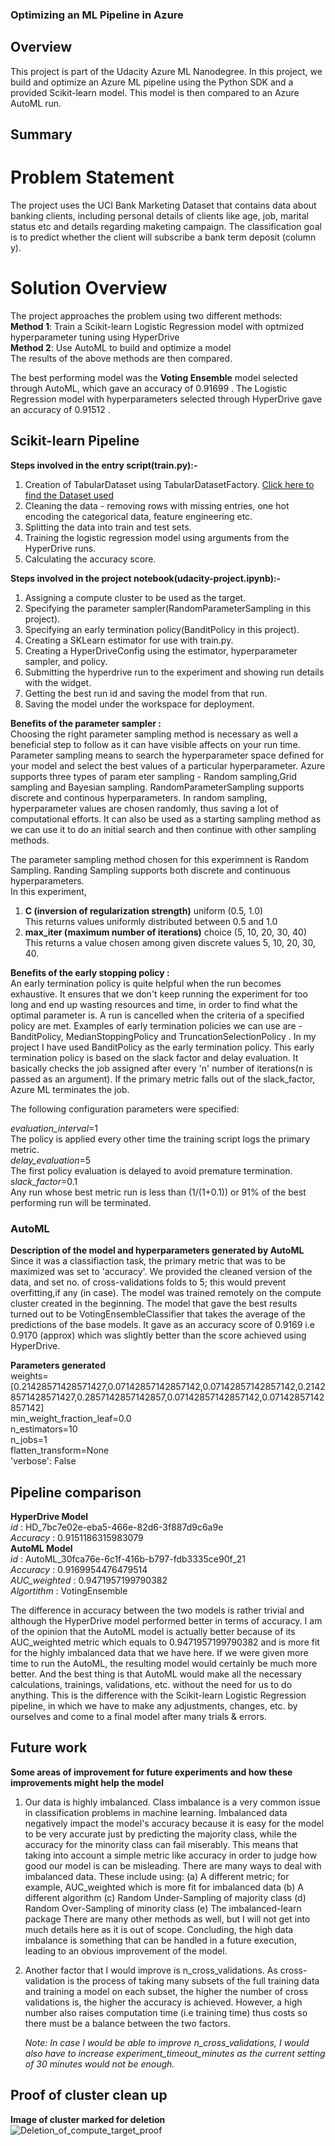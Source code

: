 ### Optimizing an ML Pipeline in Azure

## Overview
This project is part of the Udacity Azure ML Nanodegree.
In this project, we build and optimize an Azure ML pipeline using the Python SDK and a provided Scikit-learn model.
This model is then compared to an Azure AutoML run.

## Summary

# Problem Statement
The project uses the UCI Bank Marketing Dataset that contains data about banking clients, including personal details of clients like age, job, marital status etc and details regarding maketing campaign. 
The classification goal is to predict whether the client will subscribe a bank term deposit (column y).

# Solution Overview
The project approaches the problem using two different methods:\
**Method 1**: Train a Scikit-learn Logistic Regression model with optmized hyperparameter tuning using HyperDrive\
**Method 2**: Use AutoML to build and optimize a model\
The results of the above methods are then compared.

The best performing model was the **Voting Ensemble** model selected through AutoML, which gave an accuracy of 0.91699 .
The Logistic Regression model with hyperparameters selected through HyperDrive gave an accuracy of 0.91512 .

## Scikit-learn Pipeline

**Steps involved in the entry script(train.py):-**
1. Creation of TabularDataset using TabularDatasetFactory.
   [Click here to find the Dataset used](https://automlsamplenotebookdata.blob.core.windows.net/automl-sample-notebook-data/bankmarketing_train.csv)
2. Cleaning the data - removing rows with missing entries, one hot encoding the categorical data, feature engineering etc.
3. Splitting the data into train and test sets.
4. Training the logistic regression model using arguments from the HyperDrive runs.
5. Calculating the accuracy score.

**Steps involved in the project notebook(udacity-project.ipynb):-**
1. Assigning a compute cluster to be used as the target.
2. Specifying the parameter sampler(RandomParameterSampling in this project).
3. Specifying an early termination policy(BanditPolicy in this project).
4. Creating a SKLearn estimator for use with train.py.
5. Creating a HyperDriveConfig using the estimator, hyperparameter sampler, and policy.
6. Submitting the hyperdrive run to the experiment and showing run details with the widget.
7. Getting the best run id and saving the model from that run.
8. Saving the model under the workspace for deployment.

**Benefits of the parameter sampler :**\
Choosing the right parameter sampling method is necessary as well a beneficial step to follow as it can have visible affects on your run time. 
Parameter sampling means to search the hyperparameter space defined for your model and select the best values of a particular hyperparameter. 
Azure supports three types of param eter sampling - Random sampling,Grid sampling and Bayesian sampling. 
RandomParameterSampling supports discrete and continous hyperparameters. 
In random sampling, hyperparameter values are chosen randomly, thus saving a lot of computational efforts.
It can also be used as a starting sampling method as we can use it to do an initial search and then continue with other sampling methods.

The parameter sampling method chosen for this experimnent is Random Sampling. Randing Sampling supports both discrete and continuous hyperparameters.\
In this experiment,
1. **C (inversion of regularization strength)**
   uniform (0.5, 1.0)\
   This returns values uniformly distributed between 0.5 and 1.0
2. **max_iter (maximum number of iterations)**
   choice (5, 10, 20, 30, 40)\
   This returns a value chosen among given discrete values 5, 10, 20, 30, 40.

**Benefits of the early stopping policy :**\
An early termination policy is quite helpful when the run becomes exhaustive. 
It ensures that we don't keep running the experiment for too long and end up wasting resources and time, in order to find what the optimal parameter is. 
A run is cancelled when the criteria of a specified policy are met. 
Examples of early termination policies we can use are - BanditPolicy, MedianStoppingPolicy and TruncationSelectionPolicy . 
In my project I have used BanditPolicy as the early termination policy.
This early termination policy is based on the slack factor and delay evaluation. 
It basically checks the job assigned after every 'n' number of iterations(n is passed as an argument). 
If the primary metric falls out of the slack_factor, Azure ML terminates the job.

The following configuration parameters were specified:

*evaluation_interval*=1\
The policy is applied every other time the training script logs the primary metric.\
*delay_evaluation*=5\
The first policy evaluation is delayed to avoid premature termination.\
*slack_factor*=0.1\
Any run whose best metric run is less than (1/(1+0.1)) or 91% of the best performing run will be terminated.

### AutoML

**Description of the model and hyperparameters generated by AutoML**\
Since it was a classifiaction task, the primary metric that was to be maximized was set to 'accuracy'. 
We provided the cleaned version of the data, and set no. of cross-validations folds to 5; this would prevent overfitting,if any (in case). 
The model was trained remotely on the compute cluster created in the beginning.
The model that gave the best results turned out to be VotingEnsembleClassifier that takes the average of the predictions of the base models. 
It gave as an accuracy score of 0.9169 i.e 0.9170 (approx) which was slightly better than the score achieved using HyperDrive.

**Parameters generated**\
weights= [0.21428571428571427,0.07142857142857142,0.07142857142857142,0.21428571428571427,0.2857142857142857,0.07142857142857142,0.07142857142857142]\
min_weight_fraction_leaf=0.0\
n_estimators=10\
n_jobs=1\
flatten_transform=None\
'verbose': False

## Pipeline comparison
**HyperDrive Model**\
*id* :	HD_7bc7e02e-eba5-466e-82d6-3f887d9c6a9e\
*Accuracy* : 0.9151186315983079\
**AutoML Model**\
*id* : AutoML_30fca76e-6c1f-416b-b797-fdb3335ce90f_21\
*Accuracy* : 0.9169954476479514\
*AUC_weighted* : 0.9471957199790382\
*Algortithm* : VotingEnsemble

The difference in accuracy between the two models is rather trivial and although the HyperDrive model performed better in terms of accuracy.
I am of the opinion that the AutoML model is actually better because of its AUC_weighted metric which equals to 0.9471957199790382 and is more fit for the highly imbalanced data that we have here. 
If we were given more time to run the AutoML, the resulting model would certainly be much more better. 
And the best thing is that AutoML would make all the necessary calculations, trainings, validations, etc. without the need for us to do anything. 
This is the difference with the Scikit-learn Logistic Regression pipeline, in which we have to make any adjustments, changes, etc. by ourselves and come to a final model after many trials & errors.

## Future work
**Some areas of improvement for future experiments and how these improvements might help the model**

1. Our data is highly imbalanced.
   Class imbalance is a very common issue in classification problems in machine learning. 
   Imbalanced data negatively impact the model's accuracy because it is easy for the model to be very accurate just by predicting the majority class, while the accuracy for the      minority class can fail miserably. 
   This means that taking into account a simple metric like accuracy in order to judge how good our model is can be misleading.
   There are many ways to deal with imbalanced data. 
   These include using:
   (a)  A different metric; for example, AUC_weighted which is more fit for imbalanced data
   (b)  A different algorithm
   (c)  Random Under-Sampling of majority class
   (d)  Random Over-Sampling of minority class
   (e)  The imbalanced-learn package
   There are many other methods as well, but I will not get into much details here as it is out of scope.
   Concluding, the high data imbalance is something that can be handled in a future execution, leading to an obvious improvement of the model.
   
2. Another factor that I would improve is n_cross_validations. 
   As cross-validation is the process of taking many subsets of the full training data and training a model on each subset, the higher the number of cross validations is, the        higher the accuracy is achieved. However, a high number also raises computation time (i.e training time) thus costs so there must be a balance between the two factors.

   *Note: In case I would be able to improve n_cross_validations, I would also have to increase experiment_timeout_minutes as the current setting of 30 minutes would not be      enough.*

## Proof of cluster clean up

**Image of cluster marked for deletion**\
![Deletion_of_compute_target_proof](https://user-images.githubusercontent.com/55974694/107185490-92cb1f00-6a08-11eb-9d4f-1a37417a2a33.png)
